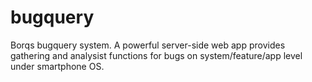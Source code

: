 bugquery
========

Borqs bugquery system. A powerful server-side web app provides gathering and analysist functions for bugs on system/feature/app level under smartphone OS.